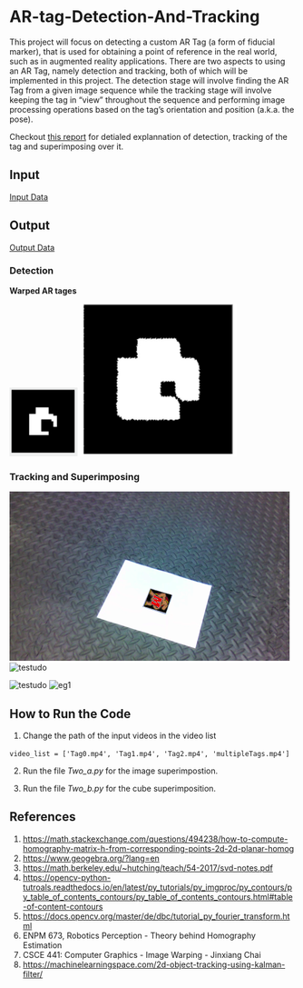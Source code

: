 # AR-tag-Detection-And-Tracking
This project will focus on detecting a custom AR Tag (a form of fiducial marker),
that is used for obtaining a point of reference in the real world, such as in
augmented reality applications. There are two aspects to using an AR Tag, namely
detection and tracking, both of which will be implemented in this project. The
detection stage will involve finding the AR Tag from a given image sequence while
the tracking stage will involve keeping the tag in “view” throughout the sequence
and performing image processing operations based on the tag’s orientation and
position (a.k.a. the pose).

Checkout [this report]() for detialed explannation of detection, tracking of the tag and superimposing over it.

## Input

[Input Data](https://drive.google.com/drive/folders/1b_cSKQp5dlNqVjAsJskwU_5_8V1B5Uq1?usp=sharing)

## Output

[Output Data](https://drive.google.com/drive/folders/19yLQtRxngrrmcS1Lgx9lMOd856wHkDdb?usp=sharing)

### Detection 

**Warped AR tages**

![eg1](git_images/tag1.png)   ![eg2](git_images/tag2.png)

### Tracking and Superimposing

![testudo](git_images/testimg.png)     ![testudo](git_images/testudo.gif)

![testudo](git_images/testimg2.pmg)     ![eg1](git_images/cube.gif)

## How to Run the Code

1) Change the path of the input videos in the video list

```video_list = ['Tag0.mp4', 'Tag1.mp4', 'Tag2.mp4', 'multipleTags.mp4']```

2) Run the file *Two_a.py* for the image superimpostion.

3) Run the file *Two_b.py* for the cube superimposition.


## References
1) https://math.stackexchange.com/questions/494238/how-to-compute-homography-matrix-h-from-corresponding-points-2d-2d-planar-homog
2) https://www.geogebra.org/?lang=en
3) https://math.berkeley.edu/~hutching/teach/54-2017/svd-notes.pdf
4) https://opencv-python-tutroals.readthedocs.io/en/latest/py_tutorials/py_imgproc/py_contours/py_table_of_contents_contours/py_table_of_contents_contours.html#table-of-content-contours
5) https://docs.opencv.org/master/de/dbc/tutorial_py_fourier_transform.html
6) ENPM 673, Robotics Perception - Theory behind Homography Estimation
7) CSCE 441: Computer Graphics - Image Warping - Jinxiang Chai
8) https://machinelearningspace.com/2d-object-tracking-using-kalman-filter/


